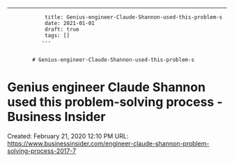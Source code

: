 ---
                title: Genius-engineer-Claude-Shannon-used-this-problem-s
                date: 2021-01-01    
                draft: true
                tags: []
               ---


            # Genius-engineer-Claude-Shannon-used-this-problem-s

# Genius engineer Claude Shannon used this problem-solving process - Business Insider
Created: February 21, 2020 12:10 PM
URL: https://www.businessinsider.com/engineer-claude-shannon-problem-solving-process-2017-7